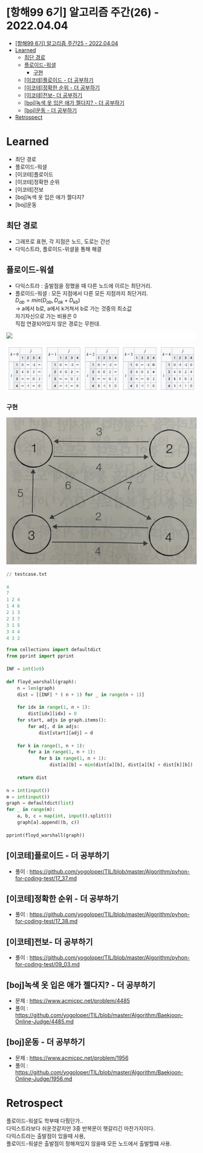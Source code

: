 # [항해99 6기] 알고리즘 주간(26) - 2022.04.04

<!-- TOC -->

- [[항해99 6기] 알고리즘 주간25 - 2022.04.04](#%ED%95%AD%ED%95%B499-6%EA%B8%B0-%EC%95%8C%EA%B3%A0%EB%A6%AC%EC%A6%98-%EC%A3%BC%EA%B0%8425---20220404)
- [Learned](#learned)
  - [최단 경로](#%EC%B5%9C%EB%8B%A8-%EA%B2%BD%EB%A1%9C)
  - [플로이드-워셜](#%ED%94%8C%EB%A1%9C%EC%9D%B4%EB%93%9C-%EC%9B%8C%EC%85%9C)
    - [구현](#%EA%B5%AC%ED%98%84)
  - [[이코테]플로이드 - 더 공부하기](#%EC%9D%B4%EC%BD%94%ED%85%8C%ED%94%8C%EB%A1%9C%EC%9D%B4%EB%93%9C---%EB%8D%94-%EA%B3%B5%EB%B6%80%ED%95%98%EA%B8%B0)
  - [[이코테]정확한 순위 - 더 공부하기](#%EC%9D%B4%EC%BD%94%ED%85%8C%EC%A0%95%ED%99%95%ED%95%9C-%EC%88%9C%EC%9C%84---%EB%8D%94-%EA%B3%B5%EB%B6%80%ED%95%98%EA%B8%B0)
  - [[이코테]전보- 더 공부하기](#%EC%9D%B4%EC%BD%94%ED%85%8C%EC%A0%84%EB%B3%B4--%EB%8D%94-%EA%B3%B5%EB%B6%80%ED%95%98%EA%B8%B0)
  - [[boj]녹색 옷 입은 애가 젤다지? - 더 공부하기](#boj%EB%85%B9%EC%83%89-%EC%98%B7-%EC%9E%85%EC%9D%80-%EC%95%A0%EA%B0%80-%EC%A0%A4%EB%8B%A4%EC%A7%80---%EB%8D%94-%EA%B3%B5%EB%B6%80%ED%95%98%EA%B8%B0)
  - [[boj]운동 - 더 공부하기](#boj%EC%9A%B4%EB%8F%99---%EB%8D%94-%EA%B3%B5%EB%B6%80%ED%95%98%EA%B8%B0)
- [Retrospect](#retrospect)

<!-- /TOC -->

# Learned
- 최단 경로
- 플로이드-워셜
- [이코테]플로이드
- [이코테]정확한 순위
- [이코테]전보
- [boj]녹색 옷 입은 애가 젤다지?
- [boj]운동

## 최단 경로
- 그래프로 표현, 각 지점은 노드, 도로는 간선  
- 다익스트라, 플로이드-위셜을 통해 해결

## 플로이드-워셜
- 다익스트라 : 출발점을 정했을 때 다른 노드에 이르는 최단거리.
- 플로이드-워셜 : 모든 지점에서 다른 모든 지점까지 최단거리.  
  $D_{ab} = min(D_{ab}, D_{ak} + D_{kb})$  
  -> a에서 b로, a에서 k거쳐서 b로 가는 것중의 최소값  
  자기자신으로 가는 비용은 0  
  직접 연결되어있지 않은 경로는 무한대.  

<div style="background-color: white;">
<image src="./images/Hanghae_day29_Algorithm_01.png">
</div>

![](./images/Hanghae_day29_Algorithm_02.png)


### 구현
![](./images/Hanghae_day29_Algorithm_03.png)
``` python
// testcase.txt

4
7
1 2 4
1 4 6
2 1 3
2 3 7
3 1 5
3 4 4
4 3 2
```

``` python
from collections import defaultdict
from pprint import pprint

INF = int(1e9)

def floyd_warshall(graph):
    n = len(graph)
    dist = [[INF] * ( n + 1) for _ in range(n + 1)]

    for idx in range(1, n + 1):
        dist[idx][idx] = 0
    for start, adjs in graph.items():
        for adj, d in adjs:
            dist[start][adj] = d

    for k in range(1, n + 1):
        for a in range(1, n + 1):
            for b in range(1, n + 1):
                dist[a][b] = min(dist[a][b], dist[a][k] + dist[k][b])

    return dist

n = int(input())
m = int(input())
graph = defaultdict(list)
for _ in range(m):
    a, b, c = map(int, input().split())
    graph[a].append((b, c))

pprint(floyd_warshall(graph))
```

## [이코테]플로이드 - 더 공부하기
- 풀이 : https://github.com/yogoloper/TIL/blob/master/Algorithm/pyhon-for-coding-test/17_37.md  

## [이코테]정확한 순위 - 더 공부하기
- 풀이 : https://github.com/yogoloper/TIL/blob/master/Algorithm/pyhon-for-coding-test/17_38.md  

## [이코테]전보- 더 공부하기
- 풀이 : https://github.com/yogoloper/TIL/blob/master/Algorithm/pyhon-for-coding-test/09_03.md  

## [boj]녹색 옷 입은 애가 젤다지? - 더 공부하기
- 문제 : https://www.acmicpc.net/problem/4485
- 풀이 : https://github.com/yogoloper/TIL/blob/master/Algorithm/Baekjoon-Online-Judge/4485.md  

## [boj]운동 - 더 공부하기
- 문제 : https://www.acmicpc.net/problem/1956
- 풀이 : https://github.com/yogoloper/TIL/blob/master/Algorithm/Baekjoon-Online-Judge/1956.md  

# Retrospect
플로이드-워셜도 학부때 다뤘던가..  
다익스트라보다 쉬운것같지만 3중 반복문이 헷갈리긴 마찬가지이다.  
다익스트라는 출발점이 있을때 사용,  
플로이드-워셜은 출발점이 정해져있지 않을때 모든 노드에서 출발할떄 사용.
